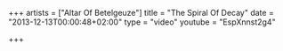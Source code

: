 +++
artists = ["Altar Of Betelgeuze"]
title = "The Spiral Of Decay"
date = "2013-12-13T00:00:48+02:00"
type = "video"
youtube = "EspXnnst2g4"

+++
